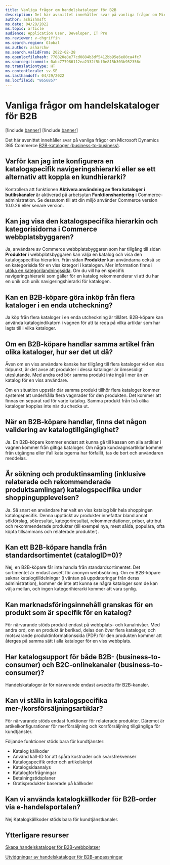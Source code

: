 ```yaml
---
title: Vanliga frågor om handelskataloger för B2B
description: Det här avsnittet innehåller svar på vanliga frågor om Microsoft Dynamics 365 Commerce-kataloger.
author: ashishmsft
ms.date: 04/28/2022
ms.topic: article
audience: Application User, Developer, IT Pro
ms.reviewer: v-chgriffin
ms.search.region: Global
ms.author: asharchw
ms.search.validFrom: 2022-02-28
ms.openlocfilehash: 776820e8e77cd0884b3df5412bb95e6e80ca4fc7
ms.sourcegitcommit: 0abc777986112ea2332f5bf0e815b303b952356c
ms.translationtype: HT
ms.contentlocale: sv-SE
ms.lasthandoff: 04/29/2022
ms.locfileid: "8656857"
---
```

# <a name="commerce-catalogs-for-b2b-faq"></a>Vanliga frågor om handelskataloger för B2B

[!include [banner](includes/banner.md)]
[!include [banner](includes/preview-banner.md)]

Det här avsnittet innehåller svar på vanliga frågor om Microsoft Dynamics 365 Commerce [B2B-kataloger (business-to-business)](catalogs-b2b-sites.md).

## <a name="why-cant-i-configure-a-catalog-specific-navigation-hierarchy-or-see-an-option-to-associate-a-customer-hierarchy"></a>Varför kan jag inte konfigurera en katalogspecifik navigeringshierarki eller se ett alternativ att koppla en kundhierarki?

Kontrollera att funktionen **Aktivera användning av flera kataloger i butikskanaler** är aktiverad på arbetsytan **Funktionshantering** i Commerce-administration. Se dessutom till att din miljö använder Commerce version 10.0.26 eller senare version.

## <a name="can-i-view-the-catalog-specific-hierarchy-and-enrich-category-pages-in-commerce-site-builder"></a>Kan jag visa den katalogspecifika hierarkin och kategorisidorna i Commerce webbplatsbyggaren?

Ja, användare av Commerce webbplatsbyggaren som har tillgång till sidan **Produkter** i webbplatsbyggaren kan välja en katalog och visa den katalogspecifika hierarkin. Från sidan **Produkter** kan användarna också se en kategorisida för en viss kategori i katalogen. Mer information finns i [utöka en kategorilandningssida](enrich-category-page.md). Om du vill ha en specifik navigeringshierarki som gäller för en katalog rekommenderar vi att du har en unik och unik navigeringshierarki för katalogen.

## <a name="can-a-b2b-shopper-purchase-from-multiple-catalogs-in-a-single-checkout"></a>Kan en B2B-köpare göra inköp från flera kataloger i en enda utcheckning?

Ja köp från flera kataloger i en enda utcheckning är tillåtet. B2B-köpare kan använda katalogindikatorn i vagnen för att ta reda på vilka artiklar som har lagts till i vilka kataloger.

## <a name="if-a-b2b-shopper-purchases-the-same-item-from-different-catalogs-what-is-the-expected-behavior"></a>Om en B2B-köpare handlar samma artikel från olika kataloger, hur ser det ut då?

Även om en viss användare kanske har tillgång till flera kataloger vid en viss tidpunkt, är det avse att produkter i dessa kataloger är ömsesidigt uteslutande. Med andra ord bör samma produkt inte ingå i mer än en katalog för en viss användare.

Om en situation uppstår där samma produkt tillhör flera kataloger kommer systemet att underhålla flera vagnrader för den produkten. Det kommer att finnas en separat rad för varje katalog. Samma produkt från två olika kataloger kopplas inte när du checka ut.

## <a name="when-a-b2b-shopper-is-shopping-is-there-any-validation-for-catalog-availability"></a>När en B2B-köpare handlar, finns det någon validering av katalogtillgänglighet?

Ja. En B2B-köpare kommer endast att kunna gå till kassan om alla artiklar i vagnen kommer från giltiga kataloger. Om några kundvagnsartiklar kommer från utgångna eller ifall katalogerna har förfallit, tas de bort och användaren meddelas.

## <a name="during-the-shopping-experience-are-search-and-product-discovery-including-related-and-recommended-product-collections-catalog-specific"></a>Är sökning och produktinsamling (inklusive relaterade och rekommenderade produktsamlingar) katalogspecifika under shoppingupplevelsen?

Ja. Så snart en användare har valt en viss katalog blir hela shoppingen katalogspecifik. Denna upptäckt av produkter innefattar bland annat sökförslag, sökresultat, kategoriresultat, rekommendationer, priser, attribut och rekommenderade produkter (till exempel nya, mest sålda, populära, ofta köpta tillsammans och relaterade produkter).

## <a name="can-a-b2b-shopper-purchase-from-the-default-assortment-catalogid0"></a>Kan ett B2B-köpare handla från standardsortimentet (catalogID=0)?

Nej, en B2B-köpare får inte handla från standardsortimentet. Det sortimentet är endast avsett för anonym webbsökning. Om en B2B-köpare saknar katalogtilldelningar (i väntan på uppdateringar från deras administration), kommer de inte att kunna se några kataloger som de kan välja mellan, och ingen kategorihierarki kommer att vara synlig.

## <a name="can-marketing-content-be-curated-for-a-product-that-is-specific-to-a-catalog"></a>Kan marknadsföringsinnehåll granskas för en produkt som är specifik för en katalog?

För närvarande stöds produkt endast på webbplats- och kanalnivåer. Med andra ord, om en produkt är berikad, delas den över flera kataloger, och motsvarande produktinformationssida (PDP) för den produkten kommer att återges på samma sätt i alla kataloger för en viss webbplats.

## <a name="is-catalog-support-available-for-both-b2b-and-business-to-consumer-b2c-online-channels"></a>Har katalogsupport för både B2B- (business-to-consumer) och B2C-onlinekanaler (business-to-consumer)?

Handelskataloger är för närvarande endast avsedda för B2B-kanaler.

## <a name="can-we-set-up-catalog-specific-upsellcross-sell-items"></a>Kan vi ställa in katalogspecifika mer-/korsförsäljningsartiklar?

För närvarande stöds endast funktioner för relaterade produkter. Däremot är artikelkonfigurationer för merförsäljning och korsförsäljning tillgängliga för kundtjänster.

Följande funktioner stöds bara för kundtjänster:

- Katalog källkoder
- Använd käll-ID för att spåra kostnader och svarsfrekvenser
- Katalogspecifik order och artikelskript
- Katalogsidaanalys
- Katalogförfrågningar
- Betalningstidsplaner
- Gratisprodukter baserade på källkoder

## <a name="can-we-use-catalog-source-codes-for-b2b-orders-through-the-e-commerce-portal"></a>Kan vi använda katalogkällkoder för B2B-order via e-handelsportalen?

Nej Katalogkällkoder stöds bara för kundtjänstkanaler.

## <a name="additional-resources"></a>Ytterligare resurser

[Skapa handelskataloger för B2B-webbplatser](catalogs-b2b-sites.md)

[Utvidgningar av handelskataloger för B2B-anpassningar](catalogs-b2b-sites-dev.md)
